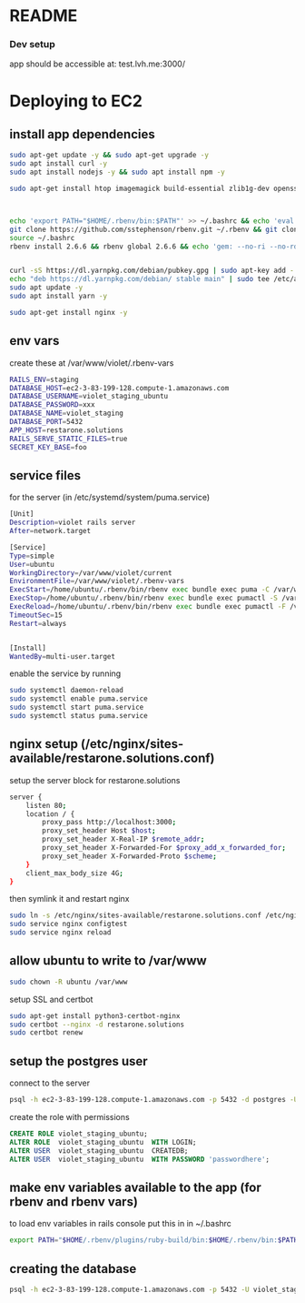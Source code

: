 # README
### Dev setup
app should be accessible at: test.lvh.me:3000/










<!-- new -->

# Deploying to EC2
## install app dependencies

```  bash
sudo apt-get update -y && sudo apt-get upgrade -y
sudo apt install curl -y 
sudo apt install nodejs -y && sudo apt install npm -y

sudo apt-get install htop imagemagick build-essential zlib1g-dev openssl libreadline6-dev git-core zlib1g libssl-dev libyaml-dev libsqlite3-dev sqlite3 libxml2-dev libxslt-dev autoconf automake libtool bison libgecode-dev -y && sudo apt-get install libpq-dev -y



echo 'export PATH="$HOME/.rbenv/bin:$PATH"' >> ~/.bashrc && echo 'eval "$(rbenv init -)"' >> ~/.bashrc
git clone https://github.com/sstephenson/rbenv.git ~/.rbenv && git clone https://github.com/sstephenson/ruby-build.git ~/.rbenv/plugins/ruby-build
source ~/.bashrc
rbenv install 2.6.6 && rbenv global 2.6.6 && echo 'gem: --no-ri --no-rdoc' >> ~/.gemrc && source ~/.bashrc && gem install bundler:2.1.4 && gem install rails


curl -sS https://dl.yarnpkg.com/debian/pubkey.gpg | sudo apt-key add -
echo "deb https://dl.yarnpkg.com/debian/ stable main" | sudo tee /etc/apt/sources.list.d/yarn.list
sudo apt update -y
sudo apt install yarn -y

sudo apt-get install nginx -y
```

## env vars
create these at /var/www/violet/.rbenv-vars
``` bash
RAILS_ENV=staging
DATABASE_HOST=ec2-3-83-199-128.compute-1.amazonaws.com
DATABASE_USERNAME=violet_staging_ubuntu
DATABASE_PASSWORD=xxx
DATABASE_NAME=violet_staging
DATABASE_PORT=5432
APP_HOST=restarone.solutions
RAILS_SERVE_STATIC_FILES=true
SECRET_KEY_BASE=foo
```

## service files
for the server (in /etc/systemd/system/puma.service)
``` bash
[Unit]
Description=violet rails server
After=network.target

[Service]
Type=simple
User=ubuntu
WorkingDirectory=/var/www/violet/current
EnvironmentFile=/var/www/violet/.rbenv-vars
ExecStart=/home/ubuntu/.rbenv/bin/rbenv exec bundle exec puma -C /var/www/violet/current/config/puma.rb
ExecStop=/home/ubuntu/.rbenv/bin/rbenv exec bundle exec pumactl -S /var/www/violet/current/config/puma.rb stop
ExecReload=/home/ubuntu/.rbenv/bin/rbenv exec bundle exec pumactl -F /var/www/violet/current/config/puma.rb phased-restart
TimeoutSec=15
Restart=always


[Install]
WantedBy=multi-user.target
```

enable the service by running
``` bash
sudo systemctl daemon-reload
sudo systemctl enable puma.service
sudo systemctl start puma.service
sudo systemctl status puma.service
```

## nginx setup (/etc/nginx/sites-available/restarone.solutions.conf)
setup the server block for restarone.solutions
``` bash
server {
    listen 80;
    location / {
        proxy_pass http://localhost:3000;
        proxy_set_header Host $host;
        proxy_set_header X-Real-IP $remote_addr;
        proxy_set_header X-Forwarded-For $proxy_add_x_forwarded_for;
        proxy_set_header X-Forwarded-Proto $scheme;
    }
    client_max_body_size 4G;
}
```
then symlink it and restart nginx
``` bash
sudo ln -s /etc/nginx/sites-available/restarone.solutions.conf /etc/nginx/sites-enabled/restarone.solutions.conf
sudo service nginx configtest
sudo service nginx reload
```
## allow ubuntu to write to /var/www
``` bash
sudo chown -R ubuntu /var/www
```

setup SSL and certbot
``` bash
sudo apt-get install python3-certbot-nginx
sudo certbot --nginx -d restarone.solutions
sudo certbot renew
```
## setup the postgres user
connect to the server
``` bash
psql -h ec2-3-83-199-128.compute-1.amazonaws.com -p 5432 -d postgres -U postgres
```
create the role with permissions
``` SQL
CREATE ROLE violet_staging_ubuntu;
ALTER ROLE  violet_staging_ubuntu  WITH LOGIN;
ALTER USER  violet_staging_ubuntu  CREATEDB;
ALTER USER  violet_staging_ubuntu  WITH PASSWORD 'passwordhere';
```

## make env variables available to the app (for rbenv and rbenv vars)
to load env variables in rails console put this in in ~/.bashrc
``` bash
export PATH="$HOME/.rbenv/plugins/ruby-build/bin:$HOME/.rbenv/bin:$PATH"
```

## creating the database
``` bash
psql -h ec2-3-83-199-128.compute-1.amazonaws.com -p 5432 -U violet_staging_ubuntu -d postgres -c 'CREATE DATABASE violet_staging'
```

